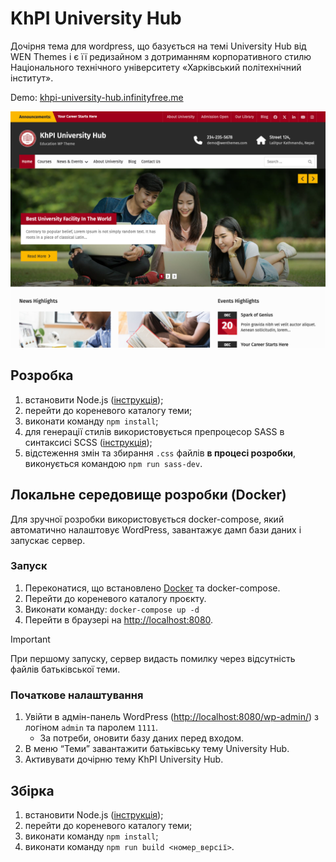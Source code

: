 # KhPI University Hub

Дочірня тема для wordpress, що базується на темі University Hub від WEN Themes і є її редизайном з дотриманням корпоративного стилю Національного технічного університету «Харківський політехнічний інститут».

Demo: [khpi-university-hub.infinityfree.me](https://khpi-university-hub.infinityfree.me/)

![theme screenshot](./wp-content/themes/khpi-university-hub/screenshot.png)

## Розробка

1. встановити Node.js ([інструкція](https://nodejs.org/en/download/prebuilt-installer));
2. перейти до кореневого каталогу теми;
3. виконати команду `npm install`;
4. для генерації стилів використовується препроцесор SASS в синтаксисі SCSS ([інструкція](https://sass-lang.com/));
5. відстеження змін та збирання `.css` файлів **в процесі розробки**, виконується командою `npm run sass-dev`.

## Локальне середовище розробки (Docker)

Для зручної розробки використовується docker-compose, який автоматично налаштовує WordPress, завантажує дамп бази даних і запускає сервер.

### Запуск

1. Переконатися, що встановлено [Docker](https://docs.docker.com/get-started/get-docker/) та docker-compose.
2. Перейти до кореневого каталогу проєкту.
3. Виконати команду: `docker-compose up -d`
4. Перейти в браузері на <http://localhost:8080>.

> [!important]
> При першому запуску, сервер видасть помилку через відсутність файлів батьківської теми.

### Початкове налаштування

1. Увійти в адмін-панель WordPress (<http://localhost:8080/wp-admin/>) з логіном `admin` та паролем `1111`.
    - За потреби, оновити базу даних перед входом.
2. В меню “Теми” завантажити батьківську тему University Hub.
3. Активувати дочірню тему KhPI University Hub.

## Збірка

1. встановити Node.js ([інструкція](https://nodejs.org/en/download/prebuilt-installer));
2. перейти до кореневого каталогу теми;
3. виконати команду `npm install`;
4. виконати команду `npm run build <номер_версії>`.
